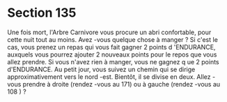 # Section 135

Une fois mort, l'Arbre Carnivore vous procure un abri
confortable, pour cette nuit tout au  moins. Avez -vous quelque
chose à manger ? Si c'est le cas, vous prenez un repas qui vous
fait gagner 2 points d 'ENDURANCE,  auxquels vous pourrez
ajouter 2 nouveaux points pour le repos que vous allez prendre.
Si vous n'avez rien à manger, vous ne gagnez q ue 2 points
d'ENDURANCE.  Au petit jour, vous suivez un chemin qui se
dirige approximativement vers le nord -est. Bientôt, il se divise en
deux. Allez -vous prendre à droite (rendez -vous au 171) ou à
gauche (rendez -vous au 108 ) ?